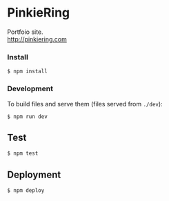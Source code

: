 # PinkieRing

Portfoio site.  
http://pinkiering.com

### Install
```shell
$ npm install
```

### Development
To build files and serve them (files served from ```./dev```):
```shell
$ npm run dev
```
## Test
```shell
$ npm test
```
## Deployment
```shell
$ npm deploy
```